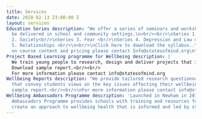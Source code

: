 ```yaml
---
title: Services
date: 2020-02-13 23:08:00 Z
layout: services
Education Series description: "We offer a series of seminars and workshops that can
  be delivered in school and community settings.\n<br/><br/>\nSeries 1. Identity <br/>\nSeries
  2. Society<br/>\nSeries 3. Fear <br/>\nSeries 4. Depression and Low mood<br/> \nSeries
  5. Relationships <br/>\n<br/>\nClick here to download the syllabus..\nFor more information
  on course content and pricing please contact Info@statesofmind.org\n"
Project Based Learning programme for Wellbeing description: |
  We train young people to research, design and deliver projects that improve wellbeing in their school.
  Download sample report.<br/><br/>
  For more information please contact info@statesofmind.org
Wellbeing Reports description: "We provide tailored research questionnaires and reports
  that convey students views on the key issues affecting their wellbeing at school.<br/><br/>\nDownload
  sample report.<br/><br/>\nFor more information please contact info@statesofmind.org\n "
Wellbeing Ambassadors Programme description: 'Launched in Newham in 2019, our Wellbeing
  Ambassadors Programme provides schools with training and resources for schools to
  create an approach to wellbeing health that is informed and led by students. '
---
```


